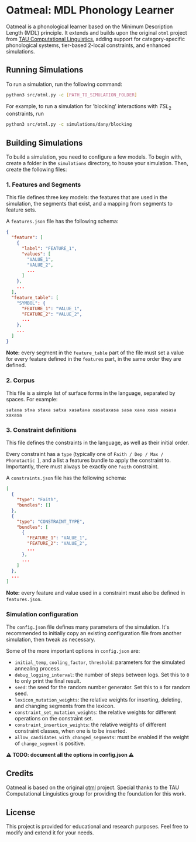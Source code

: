 # Oatmeal: MDL Phonology Learner

Oatmeal is a phonological learner based on the Minimum Description Length (MDL) principle. It extends and builds upon
the original `otml` project from [TAU Computational Linguistics](https://github.com/taucompling/otml), adding support
for category-specific phonological systems, tier-based 2-local constraints, and enhanced simulations.

## Running Simulations
To run a simulation, run the following command:
```bash
python3 src/otml.py -c [PATH_TO_SIMULATION_FOLDER]
```

For example, to run a simulation for 'blocking' interactions with $TSL_2$ constraints, run
```bash
python3 src/otml.py -c simulations/dany/blocking
```

## Building Simulations
To build a simulation, you need to configure a few models. To begin with, create a folder in the `simulations` directory, to house your simulation. Then, create the following files:

### 1. Features and Segments
This file defines three key models: the features that are used in the simulation, the segments that exist, and a mapping from segments to feature sets.

A `features.json` file has the following schema:

```json
{
  "feature": [
    {
      "label": "FEATURE_1",
      "values": [
        "VALUE_1",
        "VALUE_2",
        ...
      ]
    },
    ...
  ],
  "feature_table": [
    "SYMBOL": {
      "FEATURE_1": "VALUE_1",
      "FEATURE_2": "VALUE_2",
      ...
    },
    ...
  ]
}
```
**Note:** every segment in the `feature_table` part of the file must set a value for every feature defined in the `features` part, in the same order they are defined.

### 2. Corpus
This file is a simple list of surface forms in the language, separated by spaces. For example:
```text
sataxa stxa staxa satxa xasataxa xasataxasa sasa xaxa xasa xasasa xaxasa
```
### 3. Constraint definitions
This file defines the constraints in the language, as well as their initial order.

Every constraint has a `type` (typically one of `Faith / Dep / Max / Phonotactic `), and a list a features bundle to apply the constraint to. Importantly, there must always be exactly one `Faith` constraint. 

A `constraints.json` file has the following schema:

```json
[
  {
    "type": "Faith",
    "bundles": []
  },
  {
    "type": "CONSTRAINT_TYPE",
    "bundles": [
      {
        "FEATURE_1": "VALUE_1",
        "FEATURE_2": "VALUE_2",
        ...
      },
      ...
    ]
  },
  ...
]
```
**Note:** every feature and value used in a constraint must also be defined in `features.json`.

### Simulation configuration
The `config.json` file defines many parameters of the simulation. It's recommended to initially copy an existing configuration file from another simulation, then tweak as necessary.

Some of the more important options in `config.json` are:
 * `initial_temp`, `cooling_factor`, `threshold`: parameters for the simulated annealing process.
 * `debug_logging_interval`: the number of steps between logs. Set this to `0` to only print the final result.
 * `seed`: the seed for the random number generator. Set this to `0` for random seed.
 * `lexicon_mutation_weights`: the relative weights for inserting, deleting, and changing segments from the lexicon.
 * `constraint_set_mutation_weights`: the relative weights for different operations on the constraint set.
 * `constraint_insertion_weights`: the relative weights of different constraint classes, when one is to be inserted.
 * `allow_candidates_with_changed_segments`: must be enabled if the weight of `change_segment` is positive.

**⚠️️ TODO: document all the options in config.json ⚠️️**



## Credits

Oatmeal is based on the original [otml](https://github.com/taucompling/otml) project. Special thanks to the TAU
Computational Linguistics group for providing the foundation for this work.

## License

This project is provided for educational and research purposes. Feel free to modify and extend it for your needs.
